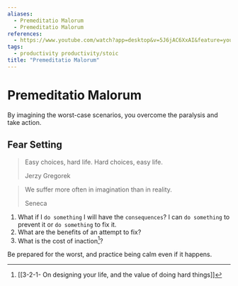 ```yaml
---
aliases:
  - Premeditatio Malorum
  - Premeditatio Malorum
references:
  - https://www.youtube.com/watch?app=desktop&v=5J6jAC6XxAI&feature=youtu.be
tags:
  - productivity productivity/stoic
title: "Premeditatio Malorum"
---
```


# Premeditatio Malorum

By imagining the worst-case scenarios, you overcome the paralysis and take action.

## Fear Setting

> Easy choices, hard life. Hard choices, easy life.
>
> Jerzy Gregorek

> We suffer more often in imagination than in reality.
>
> Seneca

1. What if I `do something` I will have the `consequences`? I can `do something` to prevent it or `do something` to fix it.
2. What are the benefits of an attempt to fix?
3. What is the cost of inaction[^1]?

Be prepared for the worst, and practice being calm even if it happens.

[^1]: [[3-2-1- On designing your life, and the value of doing hard things]]